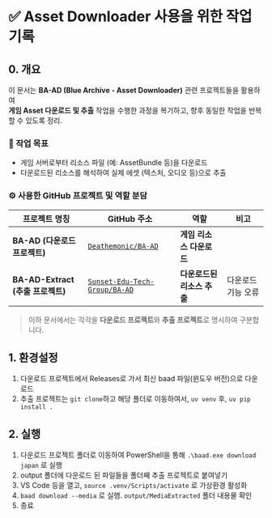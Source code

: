 # ✅ Asset Downloader 사용을 위한 작업 기록

## 0. 개요

이 문서는 **BA-AD (Blue Archive - Asset Downloader)** 관련 프로젝트들을 활용하여  
**게임 Asset 다운로드 및 추출** 작업을 수행한 과정을 복기하고, 향후 동일한 작업을 반복할 수 있도록 정리.

### 🎯 작업 목표

- 게임 서버로부터 리소스 파일 (예: AssetBundle 등)을 다운로드
- 다운로드된 리소스를 해석하여 실제 에셋 (텍스처, 오디오 등)으로 추출

### ⚙️ 사용한 GitHub 프로젝트 및 역할 분담

| 프로젝트 명칭 | GitHub 주소 | 역할 | 비고 |
|---------------|-------------|------|------|
| **BA-AD (다운로드 프로젝트)** | [`Deathemonic/BA-AD`](https://github.com/Deathemonic/BA-AD) | **게임 리소스 다운로드** |  |
| **BA-AD-Extract (추출 프로젝트)** | [`Sunset-Edu-Tech-Group/BA-AD`](https://github.com/Sunset-Edu-Tech-Group/BA-AD/tree/main) | **다운로드된 리소스 추출** | 다운로드 기능 오류 |

> 이하 문서에서는 각각을 **다운로드 프로젝트**와 **추출 프로젝트**로 명시하여 구분합니다.

## 1. 환경설정

1. 다운로드 프로젝트에서 Releases로 가서 최신 baad 파일(윈도우 버전)으로 다운로드  
2. 추출 프로젝트는 `git clone`하고 해당 폴더로 이동하여서, `uv venv` 후, `uv pip install .`  

## 2. 실행

1. 다운로드 프로젝트 폴더로 이동하여 PowerShell을 통해 `.\baad.exe download japan` 로 실행  
2. output 폴더에 다운로드 된 파일들을 폴더째 추출 프로젝트로 붙여넣기  
3. VS Code 등을 열고, `source .venv/Scripts/activate` 로 가상환경 활성화  
4. `baad download --media` 로 실행. `output/MediaExtracted` 폴더 내용물 확인  
5. 종료
